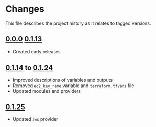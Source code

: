 # Changes
This file describes the project history as it relates to tagged versions.

## [0.0.0](.) [0.1.13](.)
- Created early releases

## [0.1.14](.) to [0.1.24](.)
- Improved descriptions of variables and outputs
- Removed `ec2_key_name` variable and `terraform.tfvars` file
- Updated modules and providers

## [0.1.25](.)
- Updated `aws` provider

